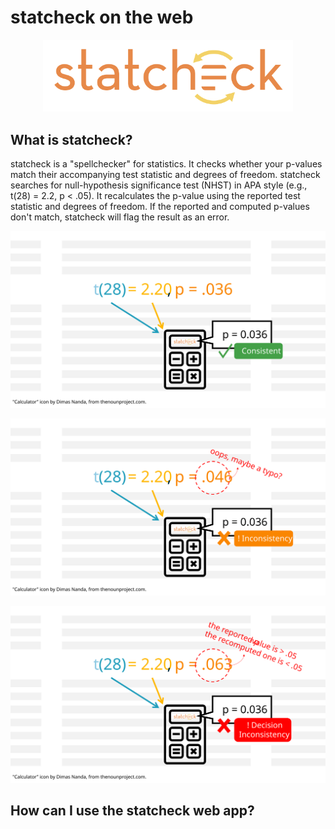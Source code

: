 # statcheck on the web

<p align="center">
  <img width="400px" src="https://github.com/MicheleNuijten/statcheck-web/raw/main/www/img/statcheck.png"</img>
</p>

## What is statcheck?

statcheck is a "spellchecker" for statistics. It checks whether your p-values match their accompanying test statistic and degrees of freedom. statcheck searches for null-hypothesis significance test (NHST) in APA style (e.g., t(28) = 2.2, p < .05). It recalculates the p-value using the reported test statistic and degrees of freedom. If the reported and computed p-values don't match, statcheck will flag the result as an error.

<p align="center">
  <img max-width="600px" src="https://github.com/MicheleNuijten/statcheck-web/raw/main/www/img/faq-consistent.svg"</img>
</p>

<p align="center">
  <img max-width="600px" src="https://github.com/MicheleNuijten/statcheck-web/raw/main/www/img/faq-inconsistent.svg"</img>
</p>

<p align="center">
  <img max-width="600px" src="https://github.com/MicheleNuijten/statcheck-web/raw/main/www/img/faq-decision-inconsistent.svg"</img>
</p>

## How can I use the statcheck web app?


